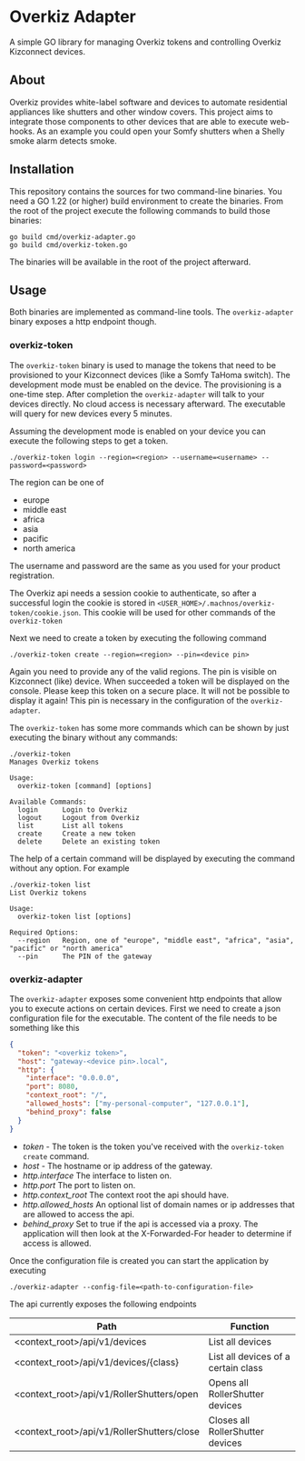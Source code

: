 # Overkiz Adapter #
A simple GO library for managing Overkiz tokens and controlling Overkiz Kizconnect devices.

## About ##
Overkiz provides white-label software and devices to automate residential appliances like shutters and other 
window covers. This project aims to integrate those components to other devices that are able to execute web-hooks.
As an example you could open your Somfy shutters when a Shelly smoke alarm detects smoke.

## Installation ##
This repository contains the sources for two command-line binaries. You need a GO 1.22 (or higher) build environment
to create the binaries. From the root of the project execute the following commands to build those binaries:
```shell
go build cmd/overkiz-adapter.go
go build cmd/overkiz-token.go
```
The binaries will be available in the root of the project afterward.

## Usage ##
Both binaries are implemented as command-line tools. The `overkiz-adapter` binary exposes a http endpoint though. 

### overkiz-token ###
The `overkiz-token` binary is used to manage the tokens that need to be provisioned to your Kizconnect devices (like a
Somfy TaHoma switch). The development mode must be enabled on the device. The provisioning is a one-time step. After
completion the `overkiz-adapter` will talk to your devices directly. No cloud access is necessary afterward.
The executable will query for new devices every 5 minutes.

Assuming the development mode is enabled on your device you can execute the following steps to get a token.
```shell
./overkiz-token login --region=<region> --username=<username> --password=<password>
```

The region can be one of
* europe
* middle east
* africa 
* asia 
* pacific
* north america

The username and password are the same as you used for your product registration.

The Overkiz api needs a session cookie to authenticate, so after a successful login the cookie is stored in 
`<USER_HOME>/.machnos/overkiz-token/cookie.json`. This cookie will be used for other commands of the `overkiz-token`

Next we need to create a token by executing the following command
```shell
./overkiz-token create --region=<region> --pin=<device pin>
```

Again you need to provide any of the valid regions. The pin is visible on Kizconnect (like) device. When succeeded a 
token will be displayed on the console. Please keep this token on a secure place. It will not be possible to display it
again! This pin is necessary in the configuration of the `overkiz-adapter`.

The `overkiz-token` has some more commands which can be shown by just executing the binary without any commands:
```shell
./overkiz-token
Manages Overkiz tokens

Usage:
  overkiz-token [command] [options]

Available Commands:
  login      Login to Overkiz
  logout     Logout from Overkiz
  list       List all tokens
  create     Create a new token
  delete     Delete an existing token
```

The help of a certain command will be displayed by executing the command without any option. For example 
```shell
./overkiz-token list
List Overkiz tokens

Usage:
  overkiz-token list [options]

Required Options:
  --region   Region, one of "europe", "middle east", "africa", "asia", "pacific" or "north america"
  --pin      The PIN of the gateway
```

### overkiz-adapter ###
The `overkiz-adapter` exposes some convenient http endpoints that allow you to execute actions on certain devices. 
First we need to create a json configuration file for the executable. The content of the file needs to be something like this
```json
{
  "token": "<overkiz token>",
  "host": "gateway-<device pin>.local",
  "http": {
    "interface": "0.0.0.0",
    "port": 8080,
    "context_root": "/",
    "allowed_hosts": ["my-personal-computer", "127.0.0.1"],
    "behind_proxy": false
  }
}
```
* *token* - The token is the token you've received with the `overkiz-token create` command.
* *host* - The hostname or ip address of the gateway.
* *http.interface* The interface to listen on. 
* *http.port* The port to listen on.
* *http.context_root* The context root the api should have.
* *http.allowed_hosts* An optional list of domain names or ip addresses that are allowed to access the api.
* *behind_proxy* Set to true if the api is accessed via a proxy. The application will then look at the X-Forwarded-For header to determine if access is allowed.

Once the configuration file is created you can start the application by executing
```shell
./overkiz-adapter --config-file=<path-to-configuration-file>
```

The api currently exposes the following endpoints

| Path                                       | Function                            |
|--------------------------------------------|-------------------------------------|
| <context_root>/api/v1/devices              | List all devices                    |
| <context_root>/api/v1/devices/{class}      | List all devices of a certain class | 
| <context_root>/api/v1/RollerShutters/open  | Opens all RollerShutter devices     |
| <context_root>/api/v1/RollerShutters/close | Closes all RollerShutter devices    |


